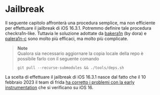 # Jailbreak

Il seguente capitolo affronterà una procedura semplice, ma non efficiente per effettuare il jailbreak di iOS 16.3.1.
Potremmo definire tale procedura checkra1n-like.
Tuttavia le soluzione adottate da [bakera1n](https://github.com/dora2-iOS/bakera1n/tree/bakera1n1620) (by dora) e [palera1n-c](https://github.com/palera1n/palera1n-c) sono molto più efficaci, ma molto più complicate.

> **Note**</br>
> Qualora sia necessario aggiornare la copia locale della repo è possibile farlo con il seguente comando
> ```shell
> git pull --recurse-submodules && ./tools/deps.sh
> ```

La scelta di effettuare il jailbreak di iOS 16.3.1 nasce dal fatto che il 10 febbraio 2023 il team di frida [ha corretto i problemi con la early instrumentation](https://github.com/frida/frida-core/commit/dccb612f655b0338a23da4ab8ff223e38e7357ad) che si verificano su iOS 16.